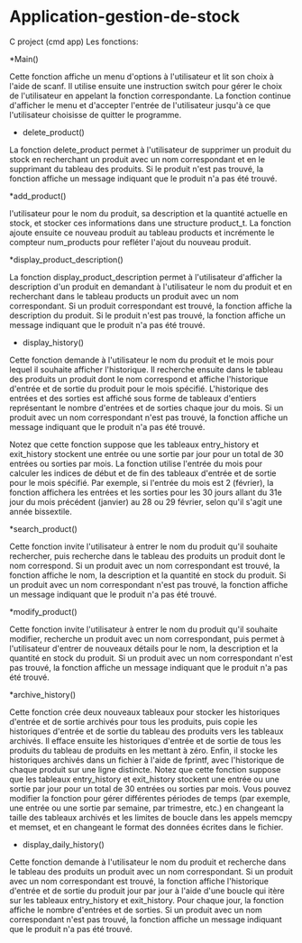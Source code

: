 # Application-gestion-de-stock
C project (cmd app)
Les fonctions:

*Main()

Cette fonction affiche un menu d'options à l'utilisateur et lit son choix à 
l'aide de scanf. Il utilise ensuite une instruction switch pour gérer le choix 
de l'utilisateur en appelant la fonction correspondante. La fonction continue
d'afficher le menu et d'accepter l'entrée de l'utilisateur jusqu'à ce que 
l'utilisateur choisisse de quitter le programme.

* delete_product()

La fonction delete_product permet à l'utilisateur de supprimer un produit du 
stock en recherchant un produit avec un nom correspondant et en le supprimant 
du tableau des produits. Si le produit n'est pas trouvé, la fonction affiche 
un message indiquant que le produit n'a pas été trouvé.

*add_product()

l'utilisateur pour le nom du produit, sa description et la quantité actuelle en
 stock, et stocker ces informations dans une structure product_t. La fonction 
ajoute ensuite ce nouveau produit au tableau products et incrémente le compteur
 num_products pour refléter l'ajout du nouveau produit.

*display_product_description()

La fonction display_product_description permet à l'utilisateur d'afficher la 
description d'un produit en demandant à l'utilisateur le nom du produit et en
 recherchant dans le tableau products un produit avec un nom correspondant. 
Si un produit correspondant est trouvé, la fonction affiche la description du 
produit. Si le produit n'est pas trouvé, la fonction affiche un message 
indiquant que le produit n'a pas été trouvé.

* display_history()

Cette fonction demande à l'utilisateur le nom du produit et le mois pour 
lequel il souhaite afficher l'historique. Il recherche ensuite dans le tableau 
des produits un produit dont le nom correspond et affiche l'historique d'entrée 
et de sortie du produit pour le mois spécifié. L'historique des entrées 
et des sorties est affiché sous forme de tableaux d'entiers représentant le 
nombre d'entrées et de sorties chaque jour du mois. Si un produit avec un nom 
correspondant n'est pas trouvé, la fonction affiche un message indiquant que 
le produit n'a pas été trouvé.

Notez que cette fonction suppose que les tableaux entry_history et exit_history 
stockent une entrée ou une sortie par jour pour un total de 30 entrées ou sorties
 par mois. La fonction utilise l'entrée du mois pour calculer les indices de début
 et de fin des tableaux d'entrée et de sortie pour le mois spécifié. 
Par exemple, si l'entrée du mois est 2 (février), la fonction affichera 
les entrées et les sorties pour les 30 jours allant du 31e jour du mois 
précédent (janvier) au 28 ou 29 février, selon qu'il s'agit une année bissextile.

*search_product()

Cette fonction invite l'utilisateur à entrer le nom du produit qu'il souhaite 
rechercher, puis recherche dans le tableau des produits un produit dont le nom 
correspond. Si un produit avec un nom correspondant est trouvé, la fonction 
affiche le nom, la description et la quantité en stock du produit. Si un produit 
avec un nom correspondant n'est pas trouvé, la fonction affiche un message 
indiquant que le produit n'a pas été trouvé.

*modify_product()

Cette fonction invite l'utilisateur à entrer le nom du produit qu'il souhaite 
modifier, recherche un produit avec un nom correspondant, puis permet à 
l'utilisateur d'entrer de nouveaux détails pour le nom, la description et la 
quantité en stock du produit. Si un produit avec un nom correspondant n'est pas 
trouvé, la fonction affiche un message indiquant que le produit n'a pas été 
trouvé.

*archive_history()

Cette fonction crée deux nouveaux tableaux pour stocker les historiques d'entrée 
et de sortie archivés pour tous les produits, puis copie les historiques d'entrée
 et de sortie du tableau des produits vers les tableaux archivés. Il efface 
ensuite les historiques d'entrée et de sortie de tous les produits du tableau de 
produits en les mettant à zéro. Enfin, il stocke les historiques archivés dans 
un fichier à l'aide de fprintf, avec l'historique de chaque produit sur une 
ligne distincte.
Notez que cette fonction suppose que les tableaux entry_history et exit_history 
stockent une entrée ou une sortie par jour pour un total de 30 entrées ou sorties
 par mois. Vous pouvez modifier la fonction pour gérer différentes périodes de 
temps (par exemple, une entrée ou une sortie par semaine, par trimestre, etc.) 
en changeant la taille des tableaux archivés et les limites de boucle dans les 
appels memcpy et memset, et en changeant le format des données écrites dans le 
fichier.

* display_daily_history()

Cette fonction demande à l'utilisateur le nom du produit et recherche dans 
le tableau des produits un produit avec un nom correspondant. Si un produit
avec un nom correspondant est trouvé, la fonction affiche l'historique d'entrée
et de sortie du produit jour par jour à l'aide d'une boucle qui itère sur les 
tableaux entry_history et exit_history. Pour chaque jour, la fonction affiche le
nombre d'entrées et de sorties. Si un produit avec un nom correspondant n'est 
pas trouvé, la fonction affiche un message indiquant que le produit n'a pas été 
trouvé.
